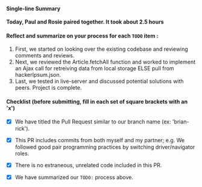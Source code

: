 #### Single-line Summary
**Today, Paul and Rosie paired together. It took about 2.5 hours**

#### Reflect and summarize on your process for each `TODO` item :  
  1. First, we started on looking over the existing codebase and reviewing comments and reviews.
  2. Next, we reviewed the Article.fetchAll function and worked to implement an Ajax call for retreiving data from local storage ELSE pull from hackerIpsum.json.
  3. Last, we tested in live-server and discussed potential solutions with peers. Project is complete.

#### Checklist (before submitting, fill in each set of square brackets with an 'x')
- [x] We have titled the Pull Request similar to our branch name (ex: 'brian-rick'). 
- [x] This PR includes commits from both myself and my partner; e.g. We followed good pair programming practices by switching driver/navigator roles.
- [x] There is no extraneous, unrelated code included in this PR.
- [x] We have summarized our `TODO:` process above.


